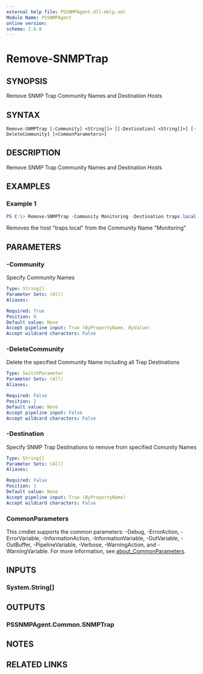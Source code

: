 ```yaml
---
external help file: PSSNMPAgent.dll-Help.xml
Module Name: PSSNMPAgent
online version:
schema: 2.0.0
---
```


# Remove-SNMPTrap

## SYNOPSIS
Remove SNMP Trap Community Names and Destination Hosts

## SYNTAX

```
Remove-SNMPTrap [-Community] <String[]> [[-Destination] <String[]>] [-DeleteCommunity] [<CommonParameters>]
```

## DESCRIPTION
Remove SNMP Trap Community Names and Destination Hosts

## EXAMPLES

### Example 1
```powershell
PS C:\> Remove-SNMPTrap -Community Monitoring -Destination traps.local 
```

Removes the host "traps.local" from the Community Name "Monitoring"

## PARAMETERS

### -Community
Specify Community Names

```yaml
Type: String[]
Parameter Sets: (All)
Aliases:

Required: True
Position: 0
Default value: None
Accept pipeline input: True (ByPropertyName, ByValue)
Accept wildcard characters: False
```

### -DeleteCommunity
Delete the specified Community Name including all Trap Destinations

```yaml
Type: SwitchParameter
Parameter Sets: (All)
Aliases:

Required: False
Position: 2
Default value: None
Accept pipeline input: False
Accept wildcard characters: False
```

### -Destination
Specify SNMP Trap Destinations to remove from specified Comunity Names

```yaml
Type: String[]
Parameter Sets: (All)
Aliases:

Required: False
Position: 1
Default value: None
Accept pipeline input: True (ByPropertyName)
Accept wildcard characters: False
```

### CommonParameters
This cmdlet supports the common parameters: -Debug, -ErrorAction, -ErrorVariable, -InformationAction, -InformationVariable, -OutVariable, -OutBuffer, -PipelineVariable, -Verbose, -WarningAction, and -WarningVariable. For more information, see [about_CommonParameters](http://go.microsoft.com/fwlink/?LinkID=113216).

## INPUTS

### System.String[]

## OUTPUTS

### PSSNMPAgent.Common.SNMPTrap

## NOTES

## RELATED LINKS
